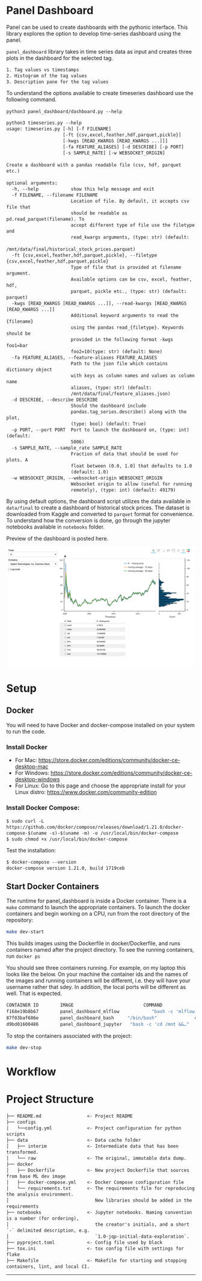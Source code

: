 Panel Dashboard
==============================
Panel can be used to create dashboards with the pythonic interface. This library explores the option to develop time-series dashboard using the panel.

`panel_dashboard` library takes in time series data as input and creates three plots in the dashboard for the selected tag.

    1. Tag values vs timestamps
    2. Histogram of the tag values
    3. Description pane for the tag values

To understand the options available to create timeseries dashboard use the following command.

 `python3 panel_dashboard/dashboard.py --help`

```
python3 timeseries.py --help
usage: timeseries.py [-h] [-f FILENAME]
                     [-ft {csv,excel,feather,hdf,parquet,pickle}]
                     [-kwgs [READ_KWARGS [READ_KWARGS ...]]]
                     [-fa FEATURE_ALIASES] [-d DESCRIBE] [-p PORT]
                     [-s SAMPLE_RATE] [-w WEBSOCKET_ORIGIN]

Create a dashboard with a pandas readable file (csv, hdf, parquet etc.)

optional arguments:
  -h, --help            show this help message and exit
  -f FILENAME, --filename FILENAME
                        Location of file. By default, it accepts csv file that
                        should be readable as pd.read_parquet(filename). To
                        accept different type of file use the filetype and
                        read_kwargs arguments, (type: str) (default:
                        /mnt/data/final/historical_stock_prices.parquet)
  -ft {csv,excel,feather,hdf,parquet,pickle}, --filetype {csv,excel,feather,hdf,parquet,pickle}
                        Type of file that is provided at filename argument.
                        Available options can be csv, excel, feather, hdf,
                        parquet, pickle etc., (type: str) (default: parquet)
  -kwgs [READ_KWARGS [READ_KWARGS ...]], --read-kwargs [READ_KWARGS [READ_KWARGS ...]]
                        Additional keyword arguments to read the {filename}
                        using the pandas read_{filetype}. Keywords should be
                        provided in the following format -kwgs foo1=bar
                        foo2=10(type: str) (default: None)
  -fa FEATURE_ALIASES, --feature-aliases FEATURE_ALIASES
                        Path to the json file which contains dictionary object
                        with keys as column names and values as column name
                        aliases, (type: str) (default:
                        /mnt/data/final/feature_aliases.json)
  -d DESCRIBE, --describe DESCRIBE
                        Should the dashboard include
                        pandas.tag_series.describe() along with the plot,
                        (type: bool) (default: True)
  -p PORT, --port PORT  Port to launch the dashboard on, (type: int) (default:
                        5006)
  -s SAMPLE_RATE, --sample_rate SAMPLE_RATE
                        Fraction of data that should be used for plots. A
                        float between (0.0, 1.0] that defaults to 1.0
                        (default: 1.0)
  -w WEBSOCKET_ORIGIN, --websocket-origin WEBSOCKET_ORIGIN
                        Websocket origin to allow (useful for running
                        remotely), (type: int) (default: 49179)
```

By using default options, the dashboard script utilizes the data available in `data/final` to create a dashboard of historical stock prices. The dataset is downloaded from Kaggle and converted to `parquet` format for convenience. To understand how the conversion is done, go through the jupyter notebooks available in `notebooks` folder.

Preview of the dashboard is posted here.

![dashboard](dashboard.png)


# Setup

## Docker
You will need to have Docker and docker-compose installed on your system to run the code. 

### Install Docker
* For Mac: https://store.docker.com/editions/community/docker-ce-desktop-mac
* For Windows: https://store.docker.com/editions/community/docker-ce-desktop-windows
* For Linux: Go to this page and choose the appropriate install for your Linux distro: https://www.docker.com/community-edition

### Install Docker Compose:
```
$ sudo curl -L https://github.com/docker/compose/releases/download/1.21.0/docker-compose-$(uname -s)-$(uname -m) -o /usr/local/bin/docker-compose
$ sudo chmod +x /usr/local/bin/docker-compose
```
Test the installation:
```
$ docker-compose --version
docker-compose version 1.21.0, build 1719ceb
```

## Start Docker Containers

The runtime for panel_dashboard is inside a Docker container. There is a `make` command to launch the appropriate containers.  To launch the docker containers and begin working on a CPU, run from the root directory of the repository:
```bash
make dev-start
```


This builds images using the Dockerfile in docker/Dockerfile, and runs containers named after the project directory. To see the running containers, run
`docker ps`

You should see three containers running.  For example, on my laptop this looks like the below.  On your machine the container ids and the names of the images and running containers will be different, i.e. they will have your username rather that sdey.  In addition, the local ports will be different as well. That is expected. 
```bash
CONTAINER ID        IMAGE                          COMMAND                  CREATED             STATUS              PORTS                       NAMES
f168e19b8b67        panel_dashboard_mlflow            "bash -c 'mlflow ui …"   4 days ago          Up 3 days           127.0.0.1:32770->5000/tcp   panel_dashboard_mlflow_<username>
87f03baf686e        panel_dashboard_bash     "/bin/bash"              4 days ago          Up 4 days           127.0.0.1:32768->8501/tcp   panel_dashboard_bash_<username>
d9bd01600486        panel_dashboard_jupyter   "bash -c 'cd /mnt &&…"   4 days ago          Up 3 days           127.0.0.1:32769->8888/tcp   panel_dashboard_jupyter_<username>
```

To stop the containers associated with the project:
```bash
make dev-stop
```

# Workflow

# Project Structure
```
├── README.md                 <- Project README
├── configs
|   └──config.yml             <- Project configuration for python scripts
├── data                      <- Data cache folder
│   ├── interim               <- Intermediate data that has been transformed.
│   └── raw                   <- The original, immutable data dump.
├── docker
│   ├── Dockerfile            <- New project Dockerfile that sources from base ML dev image
│   ├── docker-compose.yml    <- Docker Compose configuration file
│   └── requirements.txt      <- The requirements file for reproducing the analysis environment.
│                                New libraries should be added in the requirements
├── notebooks                 <- Jupyter notebooks. Naming convention is a number (for ordering),
│                                the creator's initials, and a short `-` delimited description, e.g.
│                                `1.0-jqp-initial-data-exploration`.
├── pyproject.toml            <- Config file used by black
├── tox.ini                   <- tox config file with settings for flake
├── Makefile                  <- Makefile for starting and stopping containers, lint, and local CI.
```
--------
